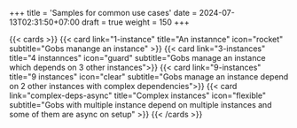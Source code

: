 +++
title = 'Samples for common use cases'
date = 2024-07-13T02:31:50+07:00
draft = true
weight = 150
+++

{{< cards >}}
  {{< card link="1-instance" title="An instannce" icon="rocket" subtitle="Gobs manange an instance" >}}
  {{< card link="3-instances" title="4 instannces" icon="guard" subtitle="Gobs manage an instance which depends on 3 other instances">}}
  {{< card link="9-instances" title="9 instances" icon="clear" subtitle="Gobs manage an instance depend on 2 other instances with complex dependencies">}}
  {{< card link="complex-deps-async" title="Complex instances" icon="flexible" subtitle="Gobs with multiple instance depend on multiple instances and some of them are async on setup" >}}
{{< /cards >}}
